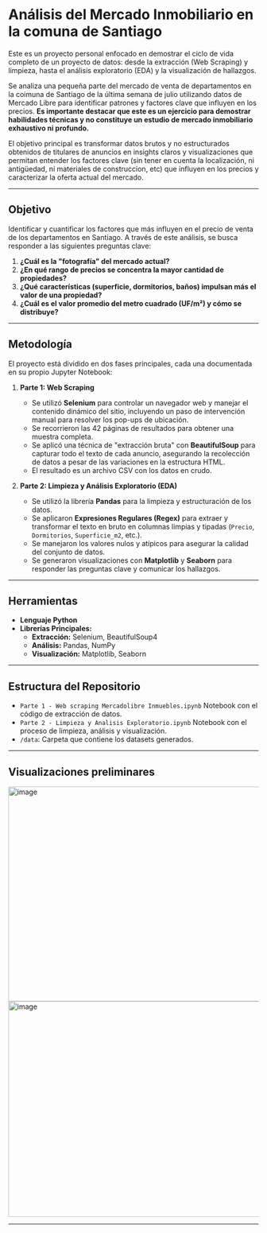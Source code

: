# Análisis del Mercado Inmobiliario en la comuna de Santiago 

Este es un proyecto personal enfocado en demostrar el ciclo de vida completo de un proyecto de datos: desde la extracción (Web Scraping) y limpieza, hasta el análisis exploratorio (EDA) y la visualización de hallazgos.

Se analiza una pequeña parte del mercado de venta de departamentos en la coimuna de Santiago de la última semana de julio utilizando datos de Mercado Libre para identificar patrones y factores clave que influyen en los precios. **Es importante destacar que este es un ejercicio para demostrar habilidades técnicas y no constituye un estudio de mercado inmobiliario exhaustivo ni profundo.**

El objetivo principal es transformar datos brutos y no estructurados obtenidos de titulares de anuncios en insights claros y visualizaciones que permitan entender los factores clave (sin tener en cuenta la localización, ni antigüedad, ni materiales de construccion, etc) que influyen en los precios y caracterizar la oferta actual del mercado.

---
##  Objetivo 

Identificar y cuantificar los factores que más influyen en el precio de venta de los departamentos en Santiago. A través de este análisis, se busca responder a las siguientes preguntas clave:

1.  **¿Cuál es la "fotografía" del mercado actual?** 
2.  **¿En qué rango de precios se concentra la mayor cantidad de propiedades?**
3.  **¿Qué características (superficie, dormitorios, baños) impulsan más el valor de una propiedad?**
4.  **¿Cuál es el valor promedio del metro cuadrado (UF/m²) y cómo se distribuye?**

---
##  Metodología

El proyecto está dividido en dos fases principales, cada una documentada en su propio Jupyter Notebook:

1.  **Parte 1: Web Scraping**
    * Se utilizó **Selenium** para controlar un navegador web y manejar el contenido dinámico del sitio, incluyendo un paso de intervención manual para resolver los pop-ups de ubicación.
    * Se recorrieron las 42 páginas de resultados para obtener una muestra completa.
    * Se aplicó una técnica de "extracción bruta" con **BeautifulSoup** para capturar todo el texto de cada anuncio, asegurando la recolección de datos a pesar de las variaciones en la estructura HTML.
    * El resultado es un archivo CSV con los datos en crudo.

2.  **Parte 2: Limpieza y Análisis Exploratorio (EDA)**
    * Se utilizó la librería **Pandas** para la limpieza y estructuración de los datos.
    * Se aplicaron **Expresiones Regulares (Regex)** para extraer y transformar el texto en bruto en columnas limpias y tipadas (`Precio`, `Dormitorios`, `Superficie_m2`, etc.).
    * Se manejaron los valores nulos y atípicos para asegurar la calidad del conjunto de datos.
    * Se generaron visualizaciones con **Matplotlib** y **Seaborn** para responder las preguntas clave y comunicar los hallazgos.

---
## Herramientas

* **Lenguaje Python**
* **Librerías Principales:**
    * **Extracción:** Selenium, BeautifulSoup4
    * **Análisis:** Pandas, NumPy
    * **Visualización:** Matplotlib, Seaborn

---
## Estructura del Repositorio

* `Parte 1 - Web scraping Mercadolibre Inmuebles.ipynb` Notebook con el código de extracción de datos.
* `Parte 2 - Limpieza y Analisis Exploratorio.ipynb` Notebook con el proceso de limpieza, análisis y visualización.
* `/data`: Carpeta que contiene los datasets generados.

---
## Visualizaciones preliminares

<img width="704" height="432" alt="image" src="https://github.com/user-attachments/assets/f825ad24-014f-413a-9d27-d49ae6fa1436" />



<img width="602" height="434" alt="image" src="https://github.com/user-attachments/assets/cbfbb361-a126-416c-bbd0-ff0591327b3c" />


---
